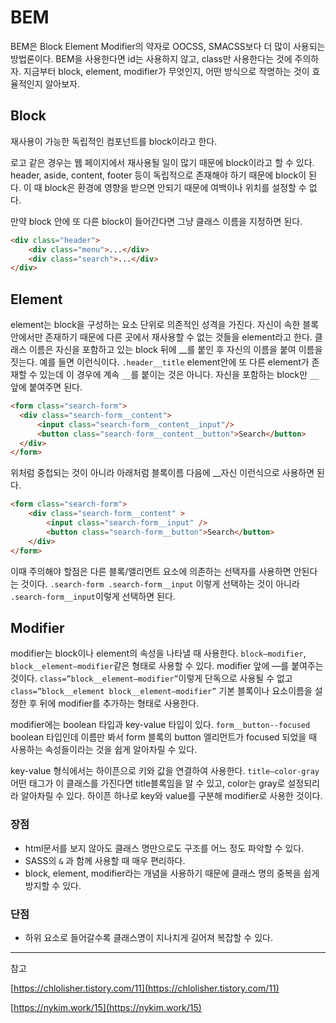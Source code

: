 # BEM

BEM은 Block Element Modifier의 약자로 OOCSS, SMACSS보다 더 많이 사용되는 방법론이다. BEM을 사용한다면 id는 사용하지 않고, class만 사용한다는 것에 주의하자. 지금부터 block, element, modifier가 무엇인지, 어떤 방식으로 작명하는 것이 효율적인지 알아보자.

## Block

재사용이 가능한 독립적인 컴포넌트를 block이라고 한다. 

로고 같은 경우는 웹 페이지에서 재사용될 일이 많기 때문에 block이라고 할 수 있다. header, aside, content, footer 등이 독립적으로 존재해야 하기 때문에 block이 된다. 이 때 block은 환경에 영향을 받으면 안되기 때문에 여백이나 위치를 설정할 수 없다. 

만약 block 안에 또 다른 block이 들어간다면 그냥 클래스 이름을 지정하면 된다. 

```html
<div class="header">
	<div class="menu">...</div>
	<div class="search">...</div>
</div>
```

## Element

element는 block을 구성하는 요소 단위로 의존적인 성격을 가진다. 자신이 속한 블록 안에서만 존재하기 때문에 다른 곳에서 재사용할 수 없는 것들을 element라고 한다. 클래스 이름은 자신을 포함하고 있는 block 뒤에 __를 붙인 후 자신의 이름을 붙여 이름을 짓는다. 예를 들면 이런식이다. `.header__title` element안에 또 다른 element가 존재할 수 있는데 이 경우에 계속 `__`를 붙이는 것은 아니다. 자신을 포함하는 block만 `__`앞에 붙여주면 된다. 

```html
<form class="search-form">
  <div class="search-form__content">
      <input class="search-form__content__input"/>
      <button class="search-form__content__button">Search</button>
  </div>
</form>
```

위처럼 중첩되는 것이 아니라 아래처럼 블록이름 다음에 __자신 이런식으로 사용하면 된다.

```html
<form class="search-form">
	<div class="search-form__content" >
		<input class="search-form__input" />
		<button class="search-form__button">Search</button>
	</div>
</form>
```

이때 주의해야 할점은 다른 블록/앨리먼트 요소에 의존하는 선택자를 사용하면 안된다는 것이다. `.search-form .search-form__input` 이렇게 선택하는 것이 아니라 `.search-form__input`이렇게 선택하면 된다. 

## Modifier

modifier는 block이나 element의 속성을 나타낼 때 사용한다. `block—modifier`, `block__element—modifier`같은 형태로 사용할 수 있다. modifier 앞에 —를 붙여주는 것이다. `class=”block__element—modifier”`이렇게 단독으로 사용될 수 없고 `class=”block__element block__element—modifier”` 기본 블록이나 요소이름을 설정한 후 뒤에 modifier를 추가하는 형태로 사용한다. 

modifier에는 boolean 타입과 key-value 타입이 있다. `form__button--focused` boolean 타입인데 이름만 봐서 form 블록의 button 엘리먼트가 focused 되었을 때 사용하는 속성들이라는 것을 쉽게 알아차릴 수 있다. 

key-value 형식에서는 하이픈으로 키와 값을 연결하여 사용한다. `title—color-gray` 어떤 태그가 이 클래스를 가진다면 title블록임을 알 수 있고, color는 gray로 설정되리라 알아차릴 수 있다. 하이픈 하나로 key와 value를 구분해 modifier로 사용한 것이다. 

### 장점

- html문서를 보지 않아도 클래스 명만으로도 구조를 어느 정도 파악할 수 있다.
- SASS의 `&` 과 함께 사용할 때 매우 편리하다.
- block, element, modifier라는 개념을 사용하기 때문에 클래스 명의 중복을 쉽게 방지할 수 있다.

### 단점

- 하위 요소로 들어갈수록 클래스명이 지나치게 길어져 복잡할 수 있다.

---

참고

[https://chlolisher.tistory.com/11](https://chlolisher.tistory.com/11)

[https://nykim.work/15](https://nykim.work/15)
